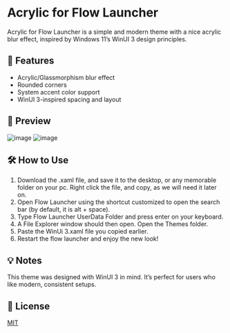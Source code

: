# Acrylic for Flow Launcher

Acrylic for Flow Launcher is a simple and modern theme with a nice acrylic blur effect, inspired by Windows 11’s WinUI 3 design principles.

## 🌟 Features

- Acrylic/Glassmorphism blur effect
- Rounded corners
- System accent color support
- WinUI 3-inspired spacing and layout



## 📸 Preview
![image](https://github.com/user-attachments/assets/7e6184c6-7346-4948-9a56-bf98f32004d0)
![image](https://github.com/user-attachments/assets/e4231ff7-0fcd-45dd-96fe-068f5482977a)


## 🛠 How to Use

1. Download the .xaml file, and save it to the desktop, or any memorable folder on your pc. Right click the file, and copy, as we will need it later on.
2.  Open Flow Launcher using the shortcut customized to open the search bar (by default, it is alt + space).
3. Type Flow Launcher UserData Folder and press enter on your keyboard.
4. A File Explorer window should then open. Open the Themes folder.
5. Paste the WinUi 3.xaml file you copied earlier.
6. Restart the flow launcher and enjoy the new look!

## 💡 Notes

This theme was designed with WinUI 3 in mind. It’s perfect for users who like modern, consistent setups.

## 📄 License

[MIT](LICENSE)
